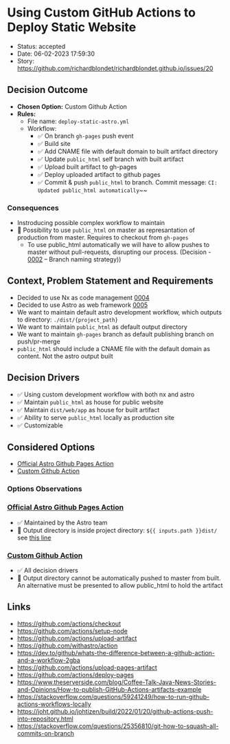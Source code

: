# Using Custom GitHub Actions to Deploy Static Website

- Status: accepted
- Date: 06-02-2023 17:59:30
- Story: https://github.com/richardblondet/richardblondet.github.io/issues/20

## Decision Outcome

- **Chosen Option:** Custom Github Action
- **Rules:**
  - File name: `deploy-static-astro.yml`
  - Workflow:
    - ✅ On branch `gh-pages` push event
    - ✅ Build site
    - ✅ Add CNAME file with default domain to built artifact directory
    - ✅ Update `public_html` self branch with built artifact
    - ✅ Upload built artifact to gh-pages
    - ✅ Deploy uploaded artifact to github pages
    - ✅ Commit & push `public_html` to branch. Commit message: `CI: Updated public_html automatically`~~

### Consequences

- Instroducing possible complex workflow to maintain
- 🚫 Possibility to use `public_html` on master as represantation of production from master. Requires to checkout from `gh-pages`
  - To use public_html automatically we will have to allow pushes to master without pull-requests, disrupting our process. (Decision - [0002](0002-branch-naming-strategy.md) – Branch naming strategy))

## Context, Problem Statement and Requirements

- Decided to use Nx as code management [0004](0004-nx.md)
- Decided to use Astro as web framework [0005](0005-using-astro-as-web-framework.md)
- We want to maintain default astro development workflow, which outputs to directory: `./dist/{project_path}`
- We want to maintain `public_html` as default output directory 
- We want to maintain `gh-pages` branch as default publishing branch on push/pr-merge
- `public_html` should include a CNAME file with the default domain as content. Not the astro output built

## Decision Drivers

- ✅ Using custom development workflow with both nx and astro
- ✅ Maintain `public_html` as house for public website
- ✅ Maintain `dist/web/app` as house for built artifact
- ✅ Ability to serve `public_html` locally as production site
- ✅ Customizable


## Considered Options

- [Official Astro Github Pages Action](https://github.com/withastro/action)
- [Custom Github Action](0006-using-custom-github-actions-to-deploy-static-website.md#decision-drivers)

### Options Observations

### [Official Astro Github Pages Action](https://github.com/withastro/action)

- ✅ Maintained by the Astro team
- 🚫 Output directory is inside project directory: `${{ inputs.path }}dist/` see [this line](https://github.com/withastro/action/blob/dc081df9eacdb11181ea51e5d05853faa5aee891/action.yml#L73)

### [Custom Github Action](0006-using-custom-github-actions-to-deploy-static-website.md#decision-drivers)

- ✅ All decision drivers
- 🚫 Output directory cannot be automatically pushed to master from built. An alternative must be presented to allow public_html to hold the artifact

## Links

- https://github.com/actions/checkout
- https://github.com/actions/setup-node
- https://github.com/actions/upload-artifact
- https://github.com/withastro/action
- https://dev.to/github/whats-the-difference-between-a-github-action-and-a-workflow-2gba
- https://github.com/actions/upload-pages-artifact
- https://github.com/actions/deploy-pages
- https://www.theserverside.com/blog/Coffee-Talk-Java-News-Stories-and-Opinions/How-to-publish-GitHub-Actions-artifacts-example
- https://stackoverflow.com/questions/59241249/how-to-run-github-actions-workflows-locally
- https://joht.github.io/johtizen/build/2022/01/20/github-actions-push-into-repository.html
- https://stackoverflow.com/questions/25356810/git-how-to-squash-all-commits-on-branch